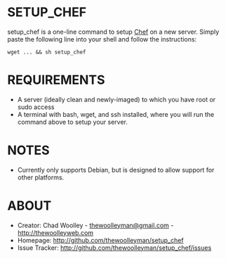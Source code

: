 # SETUP_CHEF #
setup_chef is a one-line command to setup [Chef](http://opscode.com/chef) on a new server.  Simply paste the following line into your shell and follow the instructions:

    wget ... && sh setup_chef

# REQUIREMENTS #
* A server (ideally clean and newly-imaged) to which you have root or sudo access
* A terminal with bash, wget, and ssh installed, where you will run the command above to setup your server.

# NOTES #
* Currently only supports Debian, but is designed to allow support for other platforms.

# ABOUT #
* Creator: Chad Woolley - thewoolleyman@gmail.com - http://thewoolleyweb.com
* Homepage: http://github.com/thewoolleyman/setup_chef
* Issue Tracker: http://github.com/thewoolleyman/setup_chef/issues
